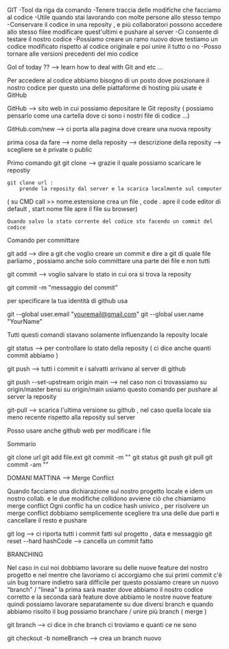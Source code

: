 GIT
-Tool da riga da comando
-Tenere traccia delle modifiche che facciamo al codice
-Utile quando stai lavorando con molte persone allo stesso tempo
-Conservare il codice in una reposity , e più collaboratori possono accedere allo stesso filee modificare quest'ultimi e pushare al server
-Ci consente di testare il nostro codice
-Possiamo creare un ramo nuovo dove testiamo un codice modificato rispetto al codice originale e poi unire il tutto o no
-Posso tornare alle versioni precedenti del mio codice

Gol of today ?? --> learn how to deal with Git and etc ...

Per accedere al codice abbiamo bisogno di un posto dove poszionare il nostro codice per questo una delle piattaforme di hosting più usate è GitHub

GitHub --> sito web in cui possiamo depositare le Git reposity ( possiamo pensarlo come una cartella dove ci sono i nostri file di codice ...)

GitHub.com/new --> ci porta alla pagina dove creare una nuova reposity

prima cosa da fare --> nome della reposity
--> descrizione della reposity
--> scegliere se è private o public

Primo comando git
git clone --> grazie il quale possiamo scaricare le repostiy

    git clone url :
        prende la reposity dal server e la scarica localmente sul computer

( su CMD call >> nome.estensione crea un file , code . apre il code editor di default , start nome file apre il file su browser)

    Quando salvo lo stato corrente del codice sto facendo un commit del codice

Comando per committare

git add --> dire a git che voglio creare un commit e dire a git di quale file parliamo , possiamo anche solo committare una parte dei file e non tutti

git commit --> voglio salvare lo stato in cui ora si trova la reposity

git commit -m "messaggio del commit"

per specificare la tua identità di github usa

git --global user.email "youremail@gmail.com"
git --global user.name "YourName"

Tutti questi comandi stavano solamente influenzando la reposity locale

git status --> per controllare lo stato della reposity ( ci dice anche quanti commit abbiamo )

git push --> tutti i commit e i salvatti arrivano al server di github

git push --set-upstream origin main --> nel caso non ci trovassiamo su origin/master bensi su origin/main usiamo questo comando per pushare al server la reposity

git-pull --> scarica l'ultima versione su github , nel caso quella locale sia meno recente rispetto alla reposity sul server

Posso usare anche github web per modificare i file

Sommario

git clone url
git add file.ext
git commit -m ""
git status
git push
git pull
git commit -am ""

DOMANI MATTINA --> Merge Conflict

Quando facciamo una dichiarazione sul nostro progetto locale e idem un nostro collab. e le due modifiche collidono avviene ciò che chiamiamo merge conflict
Ogni conflic ha un codice hash univico , per risolvere un merge conflict dobbiamo semplicemente scegliere tra una delle due parti e cancellare il resto e pushare

git log --> ci riporta tutti i commit fatti sul progetto , data e messaggio
git reset --hard hashCode --> cancella un commit fatto

BRANCHING

Nel caso in cui noi dobbiamo lavorare su delle nuove feature del nostro progetto e nel mentre che lavoriamo ci accorgiamo che sui primi commit c'è uin bug tornare indietro sarà difficile per questo possiamo creare un nuovo "branch" / "linea" la prima sarà master dove abbiamo il nostro codice corretto e la seconda sarà feature dove abbiamo le nostre nuove feature
quindi possiamo lavorare separatamente su due diversi branch e quando abbiamo risolto il bug possiamo branchare / unire più branch ( merge )

git branch --> ci dice in che branch ci troviamo e quanti ce ne sono

git checkout -b nomeBranch --> crea un branch nuovo
